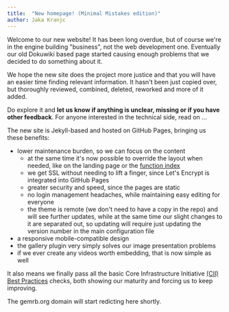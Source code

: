 ```yaml
---
title:  "New homepage! (Minimal Mistakes edition)"
author: Jaka Kranjc
---
```


Welcome to our new website! It has been long overdue, but of course we're
in the engine building "business", not the web development one. Eventually
our old Dokuwiki based page started causing enough problems that we decided
to do something about it.

We hope the new site does the project more justice and that you will have an
easier time finding relevant information. It hasn't been just copied over,
but thoroughly reviewed, combined, deleted, reworked and more of it added.

Do explore it and **let us know if anything is unclear, missing or if you have
other feedback**. For anyone interested in the technical side, read on ...

The new site is Jekyll-based and hosted on GitHub Pages, bringing us these
benefits:
 - lower maintenance burden, so we can focus on the content
   - at the same time it's now possible to override the layout when needed,
     like on the landing page or the [function index](/GUIScript/Functions.html)
   - we get SSL without needing to lift a finger, since Let's Encrypt is
     integrated into GitHub Pages
   - greater security and speed, since the pages are static
   - no login management headaches, while maintaining easy editing for everyone
   - the theme is remote (we don't need to have a copy in the repo) and will
     see further updates, while at the same time our slight changes to it
     are separated out, so updating will require just updating the version
     number in the main configuration file
 - a responsive mobile-compatible design
 - the gallery plugin very simply solves our image presentation problems
 - if we ever create any videos worth embedding, that is now simple as well

It also means we finally pass all the basic Core Infrastructure Initiative
[(CII) Best Practices](https://bestpractices.coreinfrastructure.org/en)
checks, both showing our maturity and forcing us to keep improving.

The gemrb.org domain will start redicting here shortly.
